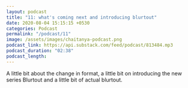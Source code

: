 ```yaml
---
layout: podcast
title: "11: what's coming next and introducing blurtout"
date: 2020-08-04 15:15:15 +0530
categories: Podcast
permalink: "/podcast/11"
image: /assets/images/chaitanya-podcast.png
podcast_link: https://api.substack.com/feed/podcast/813484.mp3
podcast_duration: "02:38"
podcast_length:
---
```

A little bit about the change in format, a little bit on introducing the new series Blurtout and a little bit of actual blurtout.